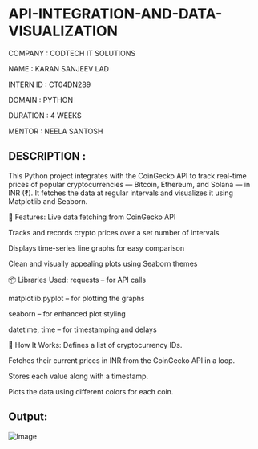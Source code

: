 # API-INTEGRATION-AND-DATA-VISUALIZATION

COMPANY : CODTECH IT SOLUTIONS

NAME : KARAN SANJEEV LAD

INTERN ID : CT04DN289

DOMAIN : PYTHON

DURATION : 4 WEEKS

MENTOR : NEELA SANTOSH

## DESCRIPTION :

This Python project integrates with the CoinGecko API to track real-time prices of popular cryptocurrencies — Bitcoin, Ethereum, and Solana — in INR (₹). It fetches the data at regular intervals and visualizes it using Matplotlib and Seaborn.

🔧 Features:
Live data fetching from CoinGecko API

Tracks and records crypto prices over a set number of intervals

Displays time-series line graphs for easy comparison

Clean and visually appealing plots using Seaborn themes

📦 Libraries Used:
requests – for API calls

matplotlib.pyplot – for plotting the graphs

seaborn – for enhanced plot styling

datetime, time – for timestamping and delays

📌 How It Works:
Defines a list of cryptocurrency IDs.

Fetches their current prices in INR from the CoinGecko API in a loop.

Stores each value along with a timestamp.

Plots the data using different colors for each coin.

## Output: 

![Image](https://github.com/user-attachments/assets/8fc28da0-5656-4e8f-a48e-010a4e62a141)

